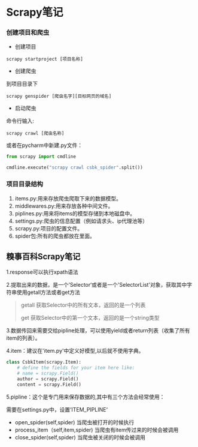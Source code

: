 # Scrapy笔记

### 创建项目和爬虫

* 创建项目

```
scrapy startproject [项目名称]
```

* 创建爬虫

到项目目录下

```
scrapy genspider [爬虫名字][目标网页的域名]
```

* 启动爬虫

命令行输入:

```
scrapy crawl [爬虫名称]
```

或者在pycharm中新建.py文件：

```py
from scrapy import cmdline

cmdline.execute("scrapy crawl csbk_spider".split())
```

### 项目目录结构

1. items.py:用来存放爬虫爬取下来的数据模型。
2. middlewares.py:用来存放各种中间文件。
3. piplines.py:用来将items的模型存储到本地磁盘中。
4. settings.py:爬虫的信息配置（例如请求头、ip代理池等）
5. scrapy.py:项目的配置文件。
6. spider包:所有的爬虫都放在里面。

## 糗事百科Scrapy笔记

1.response可以执行xpath语法

2.提取出来的数据，是一个’Selector‘或者是一个'SelectorList'对象，获取其中字符串使用getall方法或者get方法

> getall        获取Selector中的所有文本，返回的是一个列表
>
> get            获取Selector中的第一个文本，返回的是一个string类型

3.数据传回来需要交给pipline处理，可以使用yield或者return列表（收集了所有item的列表）。

4.item：建议在'item.py'中定义好模型,以后就不使用字典。

```py
class CsbkItem(scrapy.Item):
    # define the fields for your item here like:
    # name = scrapy.Field()
    author = scrapy.Field()
    content = scrapy.Field()
```

5.pipline：这个是专门用来保存数据的,其中有三个方法会经常使用：

需要在settings.py中，设置’ITEM\_PIPLINE‘

* open\_spider\(self,spider\)      当爬虫被打开的时候执行
* process\_item（self,item,spider\)   当爬虫有item传过来的时候会被调用
* close\_spider\(self,spider\)   当爬虫被关闭的时候会被调用



